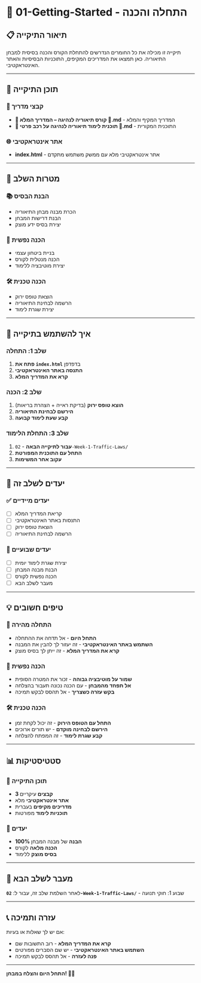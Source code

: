 # 🚀 01-Getting-Started - התחלה והכנה

## 📋 תיאור התיקייה

תיקייה זו מכילה את כל החומרים הנדרשים להתחלת הקורס והכנה בסיסית למבחן התיאוריה. כאן תמצאו את המדריכים המקיפים, התוכניות הבסיסיות והאתר האינטראקטיבי.

---

## 📁 תוכן התיקייה

### 📄 קבצי מדריך

- **🚗 קורס תיאוריה לנהיגה – המדריך המלא 🛑.md** - המדריך המקיף והמלא
- **🚗 תוכנית לימוד תיאוריה לנהיגה על רכב פרטי 🛑.md** - התוכנית המקורית

### 🌐 אתר אינטראקטיבי

- **index.html** - אתר אינטראקטיבי מלא עם ממשק משתמש מתקדם

---

## 🎯 מטרות השלב

### 📚 הבנת הבסיס

- הכרת מבנה מבחן התיאוריה
- הבנת דרישות המבחן
- יצירת בסיס ידע מוצק

### 🧠 הכנה נפשית

- בניית ביטחון עצמי
- הכנה מנטלית לקורס
- יצירת מוטיבציה ללימוד

### 🛠️ הכנה טכנית

- הוצאת טופס ירוק
- הרשמה לבחינת התיאוריה
- יצירת שגרת לימוד

---

## 📖 איך להשתמש בתיקייה

### שלב 1: התחלה

1. **פתח את `index.html`** בדפדפן
2. **התנסה באתר האינטראקטיבי**
3. **קרא את המדריך המלא**

### שלב 2: הכנה

1. **הוצא טופס ירוק** (בדיקת ראייה + הצהרת בריאות)
2. **הירשם לבחינת התיאוריה**
3. **קבע שעת לימוד קבועה**

### שלב 3: התחלת הלימוד

1. **עבור לתיקייה הבאה** - `02-Week-1-Traffic-Laws/`
2. **התחל עם התוכנית המפורטת**
3. **עקוב אחר המשימות**

---

## 🎯 יעדים לשלב זה

### ✅ יעדים מיידיים

- [ ] קריאת המדריך המלא
- [ ] התנסות באתר האינטראקטיבי
- [ ] הוצאת טופס ירוק
- [ ] הרשמה לבחינת התיאוריה

### 📅 יעדים שבועיים

- [ ] יצירת שגרת לימוד יומית
- [ ] הבנת מבנה המבחן
- [ ] הכנה נפשית לקורס
- [ ] מעבר לשלב הבא

---

## 💡 טיפים חשובים

### 🚀 התחלה מהירה

- **התחל היום** - אל תדחה את ההתחלה
- **השתמש באתר האינטראקטיבי** - זה יעזור לך להבין את המבנה
- **קרא את המדריך המלא** - זה ייתן לך בסיס מוצק

### 🧠 הכנה נפשית

- **שמור על מוטיבציה גבוהה** - זכור את המטרה הסופית
- **אל תפחד מהמבחן** - עם הכנה נכונה תעבור בהצלחה
- **בקש עזרה כשצריך** - אל תהסס לבקש תמיכה

### 🛠️ הכנה טכנית

- **התחל עם הטופס הירוק** - זה יכול לקחת זמן
- **הירשם לבחינה מוקדם** - יש תורים ארוכים
- **קבע שגרת לימוד** - זה המפתח להצלחה

---

## 📊 סטטיסטיקות

### 📁 תוכן התיקייה

- **3 קבצים** עיקריים
- **אתר אינטראקטיבי** מלא
- **מדריכים מקיפים** בעברית
- **תוכניות לימוד** מפורטות

### 🎯 יעדים

- **100% הבנה** של מבנה המבחן
- **הכנה מלאה** לקורס
- **בסיס מוצק** ללימוד

---

## 🔄 מעבר לשלב הבא

לאחר השלמת שלב זה, עבור ל:
**`02-Week-1-Traffic-Laws/`** - שבוע 1: חוקי תנועה

---

## 📞 עזרה ותמיכה

אם יש לך שאלות או בעיות:

- **קרא את המדריך המלא** - רוב התשובות שם
- **השתמש באתר האינטראקטיבי** - יש שם הסברים מפורטים
- **פנה לעזרה** - אל תהסס לבקש תמיכה

---

**התחל היום והצלח במבחן! 🚗✨**

